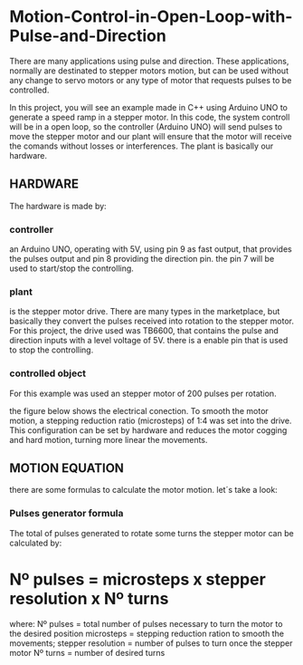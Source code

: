 # Motion-Control-in-Open-Loop-with-Pulse-and-Direction

There are many applications using pulse and direction. These applications, normally are destinated to stepper motors motion, but can be used without any change to servo motors or any type of motor that requests pulses to be controlled.

In this project, you will see an example made in C++ using Arduino UNO to generate a speed ramp in a stepper motor. In this code, the system controll will be in a open loop, so the controller (Arduino UNO) will send pulses to move the stepper motor and our plant will ensure that the motor will receive the comands without losses or interferences. The plant is basically our hardware.

## HARDWARE

The hardware is made by:

### controller
  an Arduino UNO, operating with 5V, using pin 9 as fast output, that provides the pulses output and pin 8 providing the direction pin. the pin 7 will be used to start/stop the controlling.

### plant
  is the stepper motor drive. There are many types in the marketplace, but basically they convert the pulses received into rotation to the stepper motor. For this project, the drive used was TB6600, that contains the pulse and direction inputs with a level voltage of 5V. there is a enable pin that is used to stop the controlling.
  
### controlled object
 For this example was used an stepper motor of 200 pulses per rotation.
 
 the figure below shows the electrical conection. To smooth the motor motion, a stepping reduction ratio (microsteps) of 1:4 was set into the drive. This configuration can be set by hardware and reduces the motor cogging and hard motion, turning more linear the movements.
 
## MOTION EQUATION
there are some formulas to calculate the motor motion. let´s take a look:

### Pulses generator formula
 The total of pulses generated to rotate some turns the stepper motor can be calculated by:
 
# Nº pulses = microsteps x stepper resolution x Nº turns
where:
 Nº pulses = total number of pulses necessary to turn the motor to the desired position
 microsteps = stepping reduction ration to smooth the movements;
 stepper resolution = number of pulses to turn once the stepper motor
 Nº turns = number of desired turns
